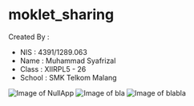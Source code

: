 # moklet_sharing

Created By :
* NIS    : 4391/1289.063
* Name   : Muhammad Syafrizal
* Class  : XIIRPL5 - 26
* School : SMK Telkom Malang

![Image of NullApp](https://github.com/ikaru19/moklet_sharing/blob/master/Screenshot_2016-10-13-14-13-09.png)
![Image of bla](https://github.com/ikaru19/moklet_sharing/blob/master/Screenshot_2016-10-13-14-13-43.png)
![Image of blabla](https://github.com/ikaru19/moklet_sharing/blob/master/Screenshot_2016-10-13-14-13-48.png)
